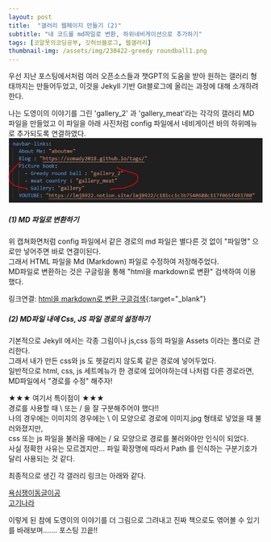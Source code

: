 ```yaml
---
layout: post
title:  "갤러리 웹페이지 만들기 (2)"
subtitle: "내 코드를 md파일로 변환, 하위네비게이션으로 추가하기"
tags: [코알못의코딩공부, 깃허브블로그, 웹갤러리]
thumbnail-img: /assets/img/230422-greedy roundball1.png
---
```


우선 지난 포스팅에서처럼 여러 오픈소스들과 챗GPT의 도움을 받아 원하는 갤러리 형태까지는 만들어두었고, 
이것을 Jekyll 기반 Git블로그에 올리는 과정에 대해 소개하려 한다. <br>

나는 도영이의 이야기를 그린 'gallery_2' 과 'gallery_meat'라는 각각의 갤러리 MD 파일을 만들었고
이 파일을 아래 사진처럼 config 파일에서 네비게이션 바의 하위메뉴로 추가되도록 연결하였다. 
![config](\assets\img\230422_config.JPG) 

##### (1) MD 파일로 변환하기 

위 캡쳐화면처럼 config 파일에서 같은 경로의 md 파일은 별다른 것 없이 "파일명" 으로만 넣어주면 바로 연결이된다.  
그래서 HTML 파일을 Md (Markdown) 파일로 수정하여 저장해주었다. <br>
MD파일로 변환하는 것은 구글링을 통해 "html을 markdown로 변환" 검색하여 이용했다.<br>

링크연결: [html을 markdown로 변환 구글검색](https://www.google.com/search?q=html%EC%9D%84+markdown%EB%A1%9C+%EB%B3%80%ED%99%98&rlz=1C1CHZL_koKR749KR749&oq=html%EC%9D%84+markdown%EB%A1%9C+%EB%B3%80%ED%99%98&aqs=chrome..69i57.15433j0j15&sourceid=chrome&ie=UTF-8){:target="_blank"}


##### (2) MD파일 내에 Css, JS 파일 경로의 설정하기 

기본적으로 Jekyll 에서는 각종 그림이나 js,css 등의 파일을 Assets 이라는 폴더로 관리한다.<br>
그래서 내가 만든 css와 js 도 헷갈리지 않도록 같은 경로에 넣어두었다. <br>
일반적으로 html, css, js 세트메뉴가 한 경로에 있어야하는데 나처럼 다른 경로라면, MD파일에서 "경로를 수정" 해주자! <br>

★★★ 여기서 특이점이 ★★★<br>
경로를 사용할 때  \ 또는 /  을 잘 구분해주어야 했다!!  <br>
나의 경우에는 이미지의 경우에는 \ 이 모양으로 경로에 이미지.jpg 형태로 넣었을 때 불러와졌지만,<br>
css 또는 js 파일을 불러올 때에는 / 요 모양으로 경로를 불러와야만 인식이 되었다. <br>
사실 정확한 사유는 모르겠지만... 파일 확장명에 따라서 Path 를 인식하는 구분기호가 달리 사용되는 것 같다. <br>

최종적으로 생긴 각 갤러리 링크는 아래와 같다. 

<a href="https://somady2018.github.io/gallery_2/" target="_blank"> 욕심쟁이동글이공 </a><br>
<a href="https://somady2018.github.io/gallery_meat/" target="_blank"> 고기나라  </a><br>



이렇게 된 참에 도영이의 이야기를 더 그림으로 그려내고 진짜 책으로도 엮어볼 수 있기를 바래보며....... 포스팅 끄읕!!  <br>



